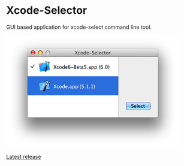 Xcode-Selector
==============

GUI based application for xcode-select command line tool.

![main window](https://raw.githubusercontent.com/watr/Xcode-Selector/gh-pages/images/screenshots/mainwindow.png)

<a href="https://github.com/watr/Xcode-Selector/tarball/master" class="button">
Latest release
</a>

